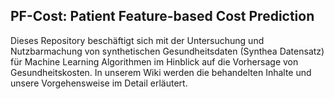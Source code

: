 ## PF-Cost: Patient Feature-based Cost Prediction


Dieses Repository beschäftigt sich mit der Untersuchung und Nutzbarmachung von synthetischen Gesundheitsdaten (Synthea Datensatz) für Machine Learning Algorithmen
im Hinblick auf die Vorhersage von Gesundheitskosten. In unserem Wiki werden die behandelten Inhalte und unsere Vorgehensweise im Detail erläutert.
